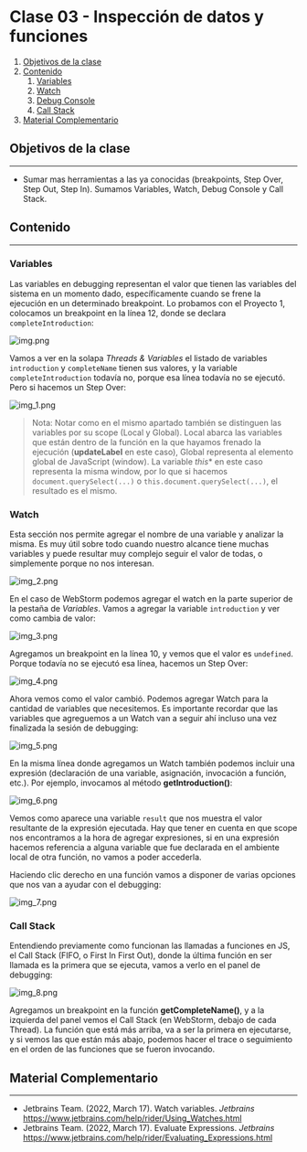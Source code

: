 # Clase 03 - Inspección de datos y funciones

1. [Objetivos de la clase](#objetivos-de-la-clase)
2. [Contenido](#contenido)
   1. [Variables](#variables)
   2. [Watch](#watch)
   3. [Debug Console](#debug-console)
   3. [Call Stack](#call-stack)
3. [Material Complementario](#material-complementario)

## Objetivos de la clase

---

- Sumar mas herramientas a las ya conocidas (breakpoints, Step Over, Step Out, 
Step In). Sumamos Variables, Watch, Debug Console y Call Stack.

## Contenido

---

### Variables

Las variables en debugging representan el valor que tienen las variables del
sistema en un momento dado, específicamente cuando se frene la ejecución en un
determinado breakpoint. Lo probamos con el Proyecto 1, colocamos un breakpoint
en la línea 12, donde se declara `completeIntroduction`:

![img.png](assets%2Fimg.png)

Vamos a ver en la solapa _Threads & Variables_ el listado de variables
`introduction` y `completeName` tienen sus valores, y la variable
`completeIntroduction` todavía no, porque esa línea todavía no se ejecutó. 
Pero si hacemos un Step Over:

![img_1.png](assets%2Fimg_1.png)

> Nota: Notar como en el mismo apartado también se distinguen las variables por 
su scope (Local y Global). Local abarca las variables que están dentro de la
función en la que hayamos frenado la ejecución (**updateLabel** en este caso), 
Global representa al elemento global de JavaScript (window). La variable 
*this** en este caso representa la misma window, por lo que si hacemos 
`document.querySelect(...)` o `this.document.querySelect(...)`, el resultado es 
el mismo.

### Watch

Esta sección nos permite agregar el nombre de una variable y analizar la misma.
Es muy útil sobre todo cuando nuestro alcance tiene muchas variables y puede
resultar muy complejo seguir el valor de todas, o simplemente porque no nos 
interesan.

![img_2.png](assets%2Fimg_2.png)

En el caso de WebStorm podemos agregar el watch en la parte superior de la 
pestaña de _Variables_. Vamos a agregar la variable `introduction` y ver como
cambia de valor:

![img_3.png](assets%2Fimg_3.png)

Agregamos un breakpoint en la línea 10, y vemos que el valor es `undefined`. 
Porque todavía no se ejecutó esa línea, hacemos un Step Over:

![img_4.png](assets%2Fimg_4.png)

Ahora vemos como el valor cambió. Podemos agregar Watch para la cantidad de
variables que necesitemos. Es importante recordar que las variables que 
agreguemos a un Watch van a seguir ahí incluso una vez finalizada la sesión de
debugging:

![img_5.png](assets%2Fimg_5.png)

En la misma línea donde agregamos un Watch también podemos incluir una expresión
(declaración de una variable, asignación, invocación a función, etc.). Por
ejemplo, invocamos al método **getIntroduction()**:

![img_6.png](assets%2Fimg_6.png)

Vemos como aparece una variable `result` que nos muestra el valor resultante de 
la expresión ejecutada. Hay que tener en cuenta en que scope nos encontramos
a la hora de agregar expresiones, si en una expresión hacemos referencia a 
alguna variable que fue declarada en el ambiente local de otra función, no vamos 
a poder accederla.

Haciendo clic derecho en una función vamos a disponer de varias opciones que nos
van a ayudar con el debugging:

![img_7.png](assets%2Fimg_7.png)

### Call Stack

Entendiendo previamente como funcionan las llamadas a funciones en JS, el Call 
Stack (FIFO, o First In First Out), donde la última función en ser llamada es la
primera que se ejecuta, vamos a verlo en el panel de debugging:

![img_8.png](assets%2Fimg_8.png)

Agregamos un breakpoint en la función **getCompleteName()**, y a la izquierda 
del panel vemos el Call Stack (en WebStorm, debajo de cada Thread). La función 
que está más arriba, va a ser la primera en ejecutarse, y si vemos las que están
más abajo, podemos hacer el trace o seguimiento en el orden de las funciones que
se fueron invocando.

## Material Complementario

---

- Jetbrains Team. (2022, March 17). Watch variables. _Jetbrains_
https://www.jetbrains.com/help/rider/Using_Watches.html
- Jetbrains Team. (2022, March 17). Evaluate Expressions. _Jetbrains_
https://www.jetbrains.com/help/rider/Evaluating_Expressions.html
